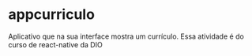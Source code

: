 # appcurriculo
Aplicativo que na sua interface mostra um currículo. Essa atividade é do curso de react-native da DIO
